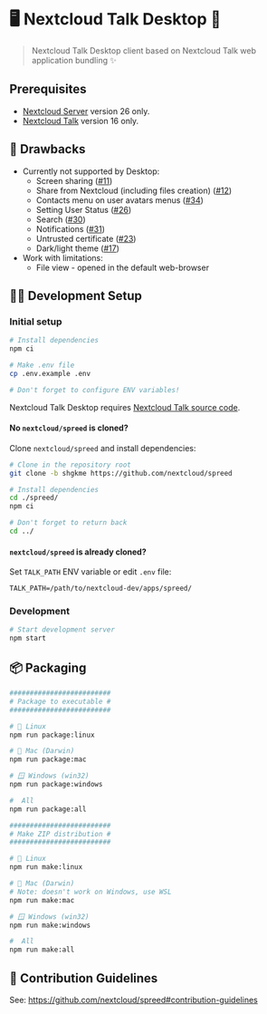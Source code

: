 # 🖥️ Nextcloud Talk Desktop 💬

> Nextcloud Talk Desktop client based on Nextcloud Talk web application bundling ✨

## Prerequisites

- [Nextcloud Server](https://github.com/nextcloud/server) version 26 only.
- [Nextcloud Talk](https://github.com/nextcloud/spreed) version 16 only.

## 👾 Drawbacks

- Currently not supported by Desktop:
  - Screen sharing ([#11](https://github.com/nextcloud-gmbh/talk-desktop/issues/11))
  - Share from Nextcloud (including files creation) ([#12](https://github.com/nextcloud-gmbh/talk-desktop/issues/12))
  - Contacts menu on user avatars menus ([#34](https://github.com/nextcloud-gmbh/talk-desktop/issues/34))
  - Setting User Status ([#26](https://github.com/nextcloud-gmbh/talk-desktop/issues/26))
  - Search ([#30](https://github.com/nextcloud-gmbh/talk-desktop/issues/30))
  - Notifications ([#31](https://github.com/nextcloud-gmbh/talk-desktop/issues/31))
  - Untrusted certificate ([#23](https://github.com/nextcloud-gmbh/talk-desktop/issues/23))
  - Dark/light theme ([#17](https://github.com/nextcloud-gmbh/talk-desktop/issues/17))
- Work with limitations:
	- File view - opened in the default web-browser 

## 🧑‍💻 Development Setup

### Initial setup

```bash
# Install dependencies
npm ci

# Make .env file
cp .env.example .env

# Don't forget to configure ENV variables! 
```

Nextcloud Talk Desktop requires [Nextcloud Talk source code](https://github.com/nextcloud/spreed).

#### No `nextcloud/spreed` is cloned?

Clone `nextcloud/spreed` and install dependencies:

```bash
# Clone in the repository root
git clone -b shgkme https://github.com/nextcloud/spreed

# Install dependencies
cd ./spreed/
npm ci

# Don't forget to return back
cd ../
```

#### `nextcloud/spreed` is already cloned?

Set `TALK_PATH` ENV variable or edit `.env` file:

```dotenv
TALK_PATH=/path/to/nextcloud-dev/apps/spreed/
```

### Development

```bash
# Start development server
npm start
```

## 📦 Packaging

```bash
#########################
# Package to executable #
#########################

# 🐧 Linux
npm run package:linux

# 🍏 Mac (Darwin)
npm run package:mac

# 🪟 Windows (win32)
npm run package:windows

#  All
npm run package:all

#########################
# Make ZIP distribution #
#########################

# 🐧 Linux
npm run make:linux

# 🍏 Mac (Darwin)
# Note: doesn't work on Windows, use WSL
npm run make:mac

# 🪟 Windows (win32)
npm run make:windows

#  All
npm run make:all
```

## 👥 Contribution Guidelines

See: https://github.com/nextcloud/spreed#contribution-guidelines
